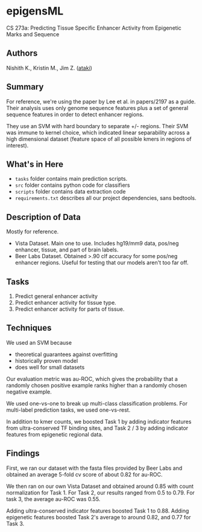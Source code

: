epigensML
=========

CS 273a: Predicting Tissue Specific Enhancer Activity from Epigenetic Marks and Sequence

## Authors

Nishith K., Kristin M., Jim Z. ([ataki](https://github.com/ataki))

## Summary

For reference, we're using the paper by Lee et al. in papers/2197 as a guide.
Their analysis uses only genome sequence features plus a set of general
sequence features in order to detect enhancer regions.

They use an SVM with hard boundary to separate +/- regions. Their SVM was
immune to kernel choice, which indicated linear separability across a 
high dimensional dataset (feature space of all possible kmers in regions of
interest).

## What's in Here

- `tasks` folder contains main prediction scripts.
- `src` folder contains python code for classifiers
- `scripts` folder contains data extraction code
- `requirements.txt` describes all our project dependencies, sans bedtools.

## Description of Data

Mostly for reference.

- Vista Dataset. Main one to use. Includes hg19/mm9 data, pos/neg enhancer,
  tissue, and part of brain labels.
- Beer Labs Dataset. Obtained >.90 clf accuracy for some pos/neg enhancer regions.
  Useful for testing that our models aren't too far off.

## Tasks

1. Predict general enhancer activity
2. Predict enhancer activity for tissue type.
3. Predict enhancer activity for parts of tissue.

## Techniques

We used an SVM because

- theoretical guarantees against overfitting
- historically proven model
- does well for small datasets

Our evaluation metric was au-ROC, which gives the probability that a randomly
chosen positive example ranks higher than a randomly chosen negative example.

We used one-vs-one to break up multi-class classification problems. For
multi-label prediction tasks, we used one-vs-rest.

In addition to kmer counts, we boosted Task 1 by adding indicator features
from ultra-conserved TF binding sites, and Task 2 / 3 by adding indicator features
from epigenetic regional data.

## Findings

First, we ran our dataset with the fasta files provided by Beer Labs and
obtained an average 5-fold cv score of about 0.82 for au-ROC.

We then ran on our own Vista Dataset and obtained around 0.85 with
count normalization for Task 1. For Task 2, our results ranged from 0.5 to
0.79. For task 3, the average au-ROC was 0.55.

Adding ultra-conserved indicator features boosted Task 1 to 0.88.
Adding epigenetic features boosted Task 2's average to around 0.82, and 0.77
for Task 3.

